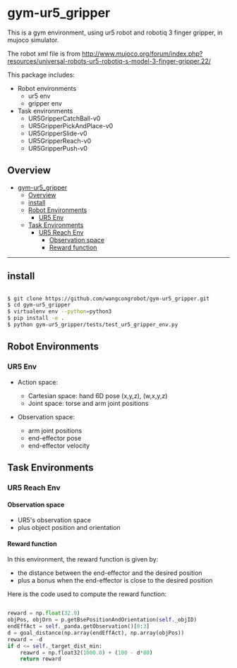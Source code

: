 # gym-ur5_gripper

This is a gym environment, using ur5 robot and robotiq 3 finger gripper, in mujoco simulator.

The robot xml file is from http://www.mujoco.org/forum/index.php?resources/universal-robots-ur5-robotiq-s-model-3-finger-gripper.22/

This package includes:

- Robot environments
  - ur5 env
  - gripper env
- Task environments
  - UR5GripperCatchBall-v0
  - UR5GripperPickAndPlace-v0
  - UR5GripperSlide-v0
  - UR5GripperReach-v0
  - UR5GripperPush-v0

## Overview

- [gym-ur5_gripper](#gym-ur5gripper)
  - [Overview](#overview)
  - [install](#install)
  - [Robot Environments](#robot-environments)
    - [UR5 Env](#ur5-env)
  - [Task Environments](#task-environments)
    - [UR5 Reach Env](#ur5-reach-env)
      - [Observation space](#observation-space)
      - [Reward function](#reward-function)

---



## install

```bash

$ git clone https://github.com/wangcongrobot/gym-ur5_gripper.git
$ cd gym-ur5_gripper
$ virtualenv env --python=python3
$ pip install -e .
$ python gym-ur5_gripper/tests/test_ur5_gripper_env.py

```

## Robot Environments

### UR5 Env

- Action space:
  - Cartesian space: hand 6D pose (x,y,z), (w,x,y,z)
  - Joint space: torse and arm joint positions


- Observation space:
  - arm joint positions
  - end-effector pose
  - end-effector velocity



## Task Environments

### UR5 Reach Env

#### Observation space

- UR5's observation space
- plus object position and orientation

#### Reward function

In this environment, the reward function is given by:

- the distance between the end-effector and the desired position
- plus a bonus when the end-effector is close to the desired position

Here is the code used to compute the reward function:

```python

reward = np.float(32.0)
objPos, objOrn = p.getBsePositionAndOrientation(self._objID)
endEffAct = self._panda.getObservation()[0:3]
d = goal_distance(np.array(endEffAct), np.array(objPos))
reward = -d
if d <= self._target_dist_min:
    reawrd = np.float32(1000.0) + (100 - d*80)
    return reward

```


